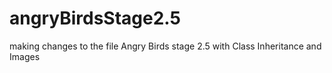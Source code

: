 # angryBirdsStage2.5
making changes to the file
Angry Birds stage 2.5 with Class Inheritance and Images
